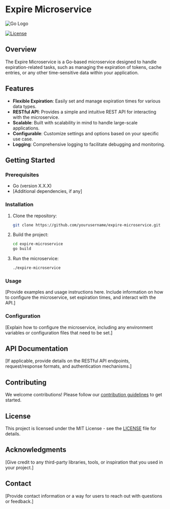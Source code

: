 # Expire Microservice

![Go Logo](https://go.dev/blog/go-brand/Go-Logo/PNG/Go-Logo_Blue.png)

[![License](https://img.shields.io/badge/license-MIT-blue.svg)](https://opensource.org/licenses/MIT)

## Overview

The Expire Microservice is a Go-based microservice designed to handle expiration-related tasks, such as managing the expiration of tokens, cache entries, or any other time-sensitive data within your application.

## Features

- **Flexible Expiration**: Easily set and manage expiration times for various data types.
- **RESTful API**: Provides a simple and intuitive REST API for interacting with the microservice.
- **Scalable**: Built with scalability in mind to handle large-scale applications.
- **Configurable**: Customize settings and options based on your specific use case.
- **Logging**: Comprehensive logging to facilitate debugging and monitoring.

## Getting Started

### Prerequisites

- Go (version X.X.X)
- [Additional dependencies, if any]

### Installation

1. Clone the repository:

    ```bash
    git clone https://github.com/yourusername/expire-microservice.git
    ```

2. Build the project:

    ```bash
    cd expire-microservice
    go build
    ```

3. Run the microservice:

    ```bash
    ./expire-microservice
    ```

### Usage

[Provide examples and usage instructions here. Include information on how to configure the microservice, set expiration times, and interact with the API.]

### Configuration

[Explain how to configure the microservice, including any environment variables or configuration files that need to be set.]

## API Documentation

[If applicable, provide details on the RESTful API endpoints, request/response formats, and authentication mechanisms.]

## Contributing

We welcome contributions! Please follow our [contribution guidelines](CONTRIBUTING.md) to get started.

## License

This project is licensed under the MIT License - see the [LICENSE](LICENSE) file for details.

## Acknowledgments

[Give credit to any third-party libraries, tools, or inspiration that you used in your project.]

## Contact

[Provide contact information or a way for users to reach out with questions or feedback.]

